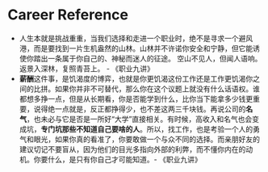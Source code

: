# Career Reference 


* 人生本就是挑战重重，当我们选择和走进一个职业时，绝不是寻求一个避风港，而是要找到一片生机盎然的山林。山林并不许诺你安全和宁静，但它能诱使你踏出一条属于你自己的、神秘而迷人的征途。 空山不见人，但闻人语响。返景入深林，复照青苔上。 - 《职业九讲》
* **薪酬**这件事，是饥渴度的博弈，也就是你更饥渴这份工作还是工作更饥渴你之间的比拼。如果你并非不可替代，那么你在这个议题上就没有什么话语权。谁都想多挣一点，但是从长期看，你是否能学到什么，比你当下能拿多少钱更重要，说得绝一点就是，反正都挣得少，也不差这两三千块钱。再说公司的**名气**，也未必与它是否是一所好“大学”直接相关。有时候，高收入和名气也会变成坑，**专门坑那些不知道自己要啥的人**。所以，找工作，也是考验一个人的勇气和眼光，如果你真的看准了，你要敢做一个与众不同的选择。而亲朋好友的建议切记不要盲从，因为他们的目光多指向外部的利弊，而不懂你内在的动机。你要什么，是只有你自己才可能知道。- 《职业九讲》